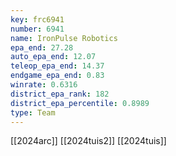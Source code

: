 ```yaml
---
key: frc6941
number: 6941
name: IronPulse Robotics
epa_end: 27.28
auto_epa_end: 12.07
teleop_epa_end: 14.37
endgame_epa_end: 0.83
winrate: 0.6316
district_epa_rank: 182
district_epa_percentile: 0.8989
type: Team
---
```

[[2024arc]]
[[2024tuis2]]
[[2024tuis]]
